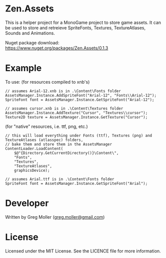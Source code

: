# Zen.Assets

This is a helper project for a MonoGame project to store game assets.
It can be used to store and retreieve SpriteFonts, Textures, TextureAtlases, Sounds and Animations.

Nuget package download: https://www.nuget.org/packages/Zen.Assets/0.1.3

# Example
To use:
(for resources compiled to xnb's)

    // assumes Arial-12.xnb is in .\Content\Fonts folder
    AssetsManager.Instance.AddSpriteFont("Arial-12", "Fonts\\Arial-12");
    SpriteFont font = AssetsManager.Instance.GetSpriteFont("Arial-12");
    
    // assumes cursor.xnb is in .\Content\Textures folder
    AssetsManager.Instance.AddTexture("Cursor", "Textures\\cursor");
    Texture2D texture = AssetsManager.Instance.GetTexture("Cursor");

(for "native" resources, i.e. ttf, png, etc.)

    // this will load everything under Fonts (ttf), Textures (png) and TextureAtlases (atlasspec) folders,
    // bake them and store them in the AssetsManager
    ContentLoader.LoadContent(
        $@"{Directory.GetCurrentDirectory()}\Content\",
        "Fonts",
        "Textures",
        "TextureAtlases",
        graphicsDevice);
        
    // assumes Arial.ttf is in .\Content\Fonts folder
    SpriteFont font = AssetsManager.Instance.GetSpriteFont("Arial");

# Developer
Written by Greg Moller (greg.moller@gmail.com)

# License
Licensed under the MIT License. See the LICENCE file for more information.
